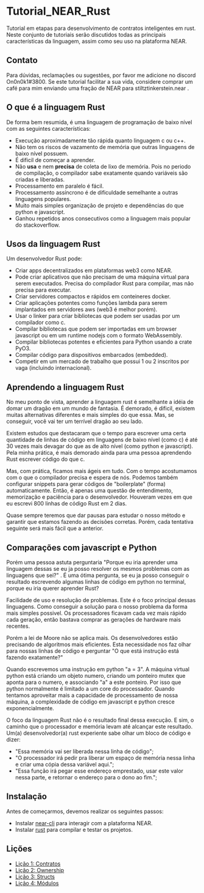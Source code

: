 # Tutorial_NEAR_Rust

Tutorial em etapas para desenvolvimento de contratos inteligentes em rust. Neste conjunto de tutoriais serão discutidos todas as principais características da linguagem, assim como seu uso na plataforma NEAR.

## Contato

Para dúvidas, reclamações ou sugestões, por favor me adicione no discord On0n0k1#3800. Se este tutorial facilitar a sua vida, considere comprar um café para mim enviando uma fração de NEAR para stiltztinkerstein.near .

## O que é a linguagem Rust

De forma bem resumida, é uma linguagem de programação de baixo nível com as seguintes características:

 - Execução aproximadamente tão rápida quanto linguagem c ou c++.
 - Não tem os riscos de vazamento de memória que outras linguagens de baixo nível possuem.
 - É dificil de começar a aprender.
 - Não **usa** e nem **precisa** de coleta de lixo de memória. Pois no periodo de compilação, o compilador sabe exatamente quando variáveis são criadas e liberadas.
 - Processamento em paralelo é fácil.
 - Processamento assíncrono é de dificuldade semelhante a outras linguagens populares.
 - Muito mais simples organização de projeto e dependências do que python e javascript.
 - Ganhou repetidos anos consecutivos como a linguagem mais popular do stackoverflow.

## Usos da linguagem Rust

Um desenvolvedor Rust pode:

 - Criar apps decentralizados em plataformas web3 como NEAR.
 - Pode criar aplicativos que não precisam de uma máquina virtual para serem executados. Precisa do compilador Rust para compilar, mas não precisa para executar.
 - Criar servidores compactos e rápidos em conteineres docker.
 - Criar aplicações potentes como funções lambda para serem implantados em servidores aws (web3 é melhor porém).
 - Usar o linker para criar bibliotecas que podem ser usadas por um compilador como c.
 - Compilar bibliotecas que podem ser importadas em um browser javascript ou em um runtime nodejs com o formato WebAssembly.
 - Compilar bibliotecas potentes e eficientes para Python usando a crate PyO3.
 - Compilar código para dispositivos embarcados (embedded).
 - Competir em um mercado de trabalho que possui 1 ou 2 inscritos por vaga (incluindo internacional).

## Aprendendo a linguagem Rust

No meu ponto de vista, aprender a linguagem rust é semelhante a idéia de domar um dragão em um mundo de fantasia. É demorado, é dificil, existem muitas alternativas diferentes e mais simples do que essa. Mas, se conseguir, você vai ter um terrível dragão ao seu lado.

Existem estudos que destacaram que o tempo para escrever uma certa quantidade de linhas de código em linguagens de baixo nível (como c) é até 30 vezes mais devagar do que as de alto nível (como python e javascript). Pela minha prática, é mais demorado ainda para uma pessoa aprendendo Rust escrever código do que c. 

Mas, com prática, ficamos mais ágeis em tudo. Com o tempo acostumamos com o que o compilador precisa e espera de nós. Podemos também configurar snippets para gerar códigos de "boilerplate" (forma) automaticamente. Então, é apenas uma questão de entendimento, memorização e paciência para o desenvolvedor. Houveram vezes em que eu escrevi 800 linhas de código Rust em 2 dias.

Quase sempre teremos que dar pausas para estudar o nosso método e garantir que estamos fazendo as decisões corretas. Porém, cada tentativa seguinte será mais fácil que a anterior.

## Comparações com javascript e Python

Porém uma pessoa astuta perguntaria "Porque eu iria aprender uma linguagem dessas se eu ja posso resolver os mesmos problemas com as linguagens que sei?" . É uma ótima pergunta, se eu ja posso conseguir o resultado escrevendo algumas linhas de código em python no terminal, porque eu iria querer aprender Rust?

Facilidade de uso e resolução de problemas. Este é o foco principal dessas linguagens. Como conseguir a solução para o nosso problema da forma mais simples possivel. Os processadores ficavam cada vez mais rápido cada geração, então bastava comprar as gerações de hardware mais recentes.

Porém a lei de Moore não se aplica mais. Os desenvolvedores estão precisando de algoritmos mais eficientes. Esta necessidade nos faz olhar para nossas linhas de código e perguntar "O que está instrução está fazendo exatamente?"

Quando escrevemos uma instrução em python "a = 3". A máquina virtual python está criando um objeto numero, criando um ponteiro mutex que aponta para o numero, e associando "a" a este ponteiro. Por isso que python normalmente é limitado a um core do processador. Quando tentamos aproveitar mais a capacidade de processamento de nossa máquina, a complexidade de código em javascript e python cresce exponencialmente.

O foco da linguagem Rust não é o resultado final dessa execução. E sim, o caminho que o processador e memória levam até alcançar este resultado. Um(a) desenvolvedor(a) rust experiente sabe olhar um bloco de código e dizer:
 - "Essa memória vai ser liberada nessa linha de código";
 - "O processador irá pedir pra liberar um espaço de memória nessa linha e criar uma cópia dessa variável aqui.";
 - "Essa função irá pegar esse endereço emprestado, usar este valor nessa parte, e retornar o endereço para o dono ao fim.";

## Instalação

Antes de começarmos, devemos realizar os seguintes passos:

 - Instalar [near-cli](https://github.com/On0n0k1/Tutorial_NEAR_Rust/blob/main/static/tutorials/setup-nearcli.md) para interagir com a plataforma NEAR.
 - Instalar [rust](https://github.com/On0n0k1/Tutorial_NEAR_Rust/blob/main/static/tutorials/rust.md) para compilar e testar os projetos.

## Lições
 - [Lição 1: Contratos](https://github.com/On0n0k1/Tutorial_NEAR_Rust/tree/main/lesson_1_contract)
 - [Lição 2: Ownership](https://github.com/On0n0k1/Tutorial_NEAR_Rust/tree/main/lesson_2_ownership)
 - [Lição 3: Structs](https://github.com/On0n0k1/Tutorial_NEAR_Rust/tree/main/lesson_3_structs)
 - [Lição 4: Módulos](https://github.com/On0n0k1/Tutorial_NEAR_Rust/tree/main/lesson_4_modules)
